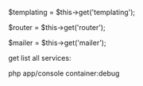 $templating = $this->get('templating');

$router = $this->get('router');

$mailer = $this->get('mailer');



get list all services:

php app/console container:debug


